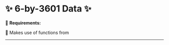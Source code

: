 # **:sparkles: 6-by-3601 Data :sparkles:**

:pushpin: **Requirements:** 

:pushpin: Makes use of functions from 

------------------------------------
